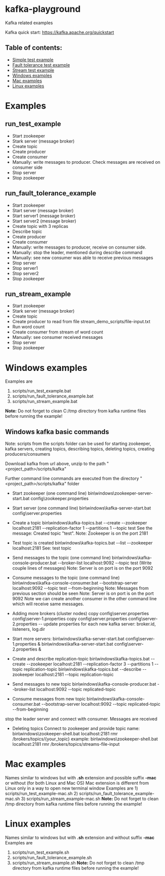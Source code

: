 # kafka-playground
Kafka related examples

Kafka quick start: https://kafka.apache.org/quickstart

## Table of contents:
 * [Simple test example](#run_test_example)
 * [Fault tolerance test example](#run_fault_tolerance_example)
 * [Stream test example](#run_stream_example)
 * [Windows examples](#windows-examples)
 * [Mac examples](#mac-examples)
 * [Linux examples](#linux-examples)
 
# Examples
## run_test_example
- Start zookeeper
- Stark server (message broker)
- Create topic
- Create producer
- Create consumer
- Manually: write messages to producer. Check messages are received on consumer side
- Stop server
- Stop zookeeper

## run_fault_tolerance_example
- Start zookeeper
- Start server (message broker)
- Start server1 (message broker)
- Start server2 (message broker)
- Create topic with 3 replicas
- Describe topic
- Create producer
- Create consumer
- Manually: write messages to producer, receive on consumer side.
- Manually: stop the leader, mentioned during describe command
- Manually: see new consumer was able to receive previous messages
- Stop server
- Stop server1
- Stop server2
- Stop zookeeper

## run_stream_example
- Start zookeeper
- Stark server (message broker)
- Create topic
- Create producer to read from file stream_demo_scripts/file-input.txt
- Run word count
- Create consumer from stream of word count
- Manually: see consumer received messages
- Stop server
- Stop zookeeper

# Windows examples
Examples are 
1) scripts/run_test_example.bat
2) scripts/run_fault_tolerance_example.bat
3) scripts/run_stream_example.bat

**Note:** Do not forget to clean C:/tmp directory from kafka runtime files before running the example!

## Windows kafka basic commands

Note: scripts from the scripts folder can be used for starting zookeeper, kafka servers, creating topics, describing topics, deleting topics, creating producers/consumers

Download kafka from url above, unzip to the path "<project_path>/scripts/kafka"

Further command line commands are executed from the directory "<project_path>/scripts/kafka" folder

- Start zookeeper (one command line)
bin\windows\zookeeper-server-start.bat config\zookeeper.properties

- Start server (one command line)
bin\windows\kafka-server-start.bat config\server.properties

- Create a topic
bin\windows\kafka-topics.bat --create --zookeeper localhost:2181 --replication-factor 1 --partitions 1 --topic test
See the message: Created topic "test".
Note: Zookeeper is on the port 2181

- Test topic is created
bin\windows\kafka-topics.bat --list --zookeeper localhost:2181
See: test topic

- Send messages to the topic (one command line)
bin\windows\kafka-console-producer.bat --broker-list localhost:9092 --topic test
(Write couple lines of messages)
Note: Server is on port is on the port 9092

- Consume messages to the topic (one command line)
bin\windows\kafka-console-consumer.bat --bootstrap-server localhost:9092 --topic test --from-beginning
Note: Messages from previous section should be seen
Note: Server is on port is on the port 9092
Note we can create another consumer in the other command line which will receive same messages.

- Adding more brokers (cluster nodes)
 copy config\server.properties config\server-1.properties
 copy config\server.properties config\server-2.properties
 -- update properties for each new kafka server: broker.id, listeners, log.dir
 
- Start more servers:
bin\windows\kafka-server-start.bat config\server-1.properties &
bin\windows\kafka-server-start.bat config\server-2.properties &

- Create and describe replication-topic
bin\windows\kafka-topics.bat --create --zookeeper localhost:2181 --replication-factor 3 --partitions 1 --topic replication-topic
bin\windows\kafka-topics.bat --describe --zookeeper localhost:2181 --topic replication-topic

- Send messages to new topic
bin\windows\kafka-console-producer.bat --broker-list localhost:9092 --topic replicated-topic

- Consume messages from new topic
bin\windows\kafka-console-consumer.bat --bootstrap-server localhost:9092 --topic replicated-topic --from-beginning

stop the leader server and connect with consumer. Messages are received

- Deleting topics
Connect to zookeeper and provide topic name:
bin\windows\zookeeper-shell.bat localhost:2181 rmr /brokers/topics/{your_topic}
example: bin\windows\zookeeper-shell.bat localhost:2181 rmr /brokers/topics/streams-file-input

# Mac examples
  Names similar to windows but with **.sh** extension and possible suffix **-mac** or without (for both Linux and Mac OS)
  Mac extension is different from Linux only in a way to open new terminal window
  Examples are 
    1) scripts/run_test_example-mac.sh
    2) scripts/run_fault_tolerance_example-mac.sh
    3) scripts/run_stream_example-mac.sh
**Note:** Do not forget to clean /tmp directory from kafka runtime files before running the example!

# Linux examples
  Names similar to windows but with **.sh** extension and without suffix **-mac**
  Examples are 
  1) scripts/run_test_example.sh
  2) scripts/run_fault_tolerance_example.sh
  3) scripts/run_stream_example.sh
**Note:** Do not forget to clean /tmp directory from kafka runtime files before running the example!  
  